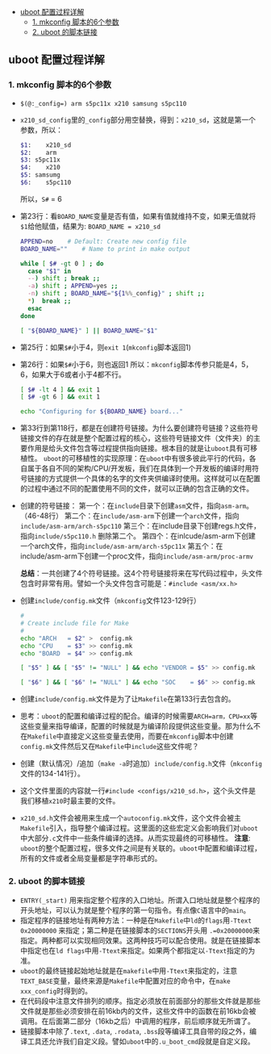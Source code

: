 - [uboot 配置过程详解](#uboot-%e9%85%8d%e7%bd%ae%e8%bf%87%e7%a8%8b%e8%af%a6%e8%a7%a3)
  - [1. mkconfig 脚本的6个参数](#1-mkconfig-%e8%84%9a%e6%9c%ac%e7%9a%846%e4%b8%aa%e5%8f%82%e6%95%b0)
  - [2. uboot 的脚本链接](#2-uboot-%e7%9a%84%e8%84%9a%e6%9c%ac%e9%93%be%e6%8e%a5)

## uboot 配置过程详解
### 1. mkconfig 脚本的6个参数
+ ```shell
  $(@:_config=) arm s5pc11x x210 samsung s5pc110
  ```
+ `x210_sd_config`里的`_config`部分用空替换，得到：`x210_sd`，这就是第一个参数，所以：
    ```sh
    $1:    x210_sd
    $2:    arm
    $3: s5pc11x
    $4:    x210
    $5: samsumg
    $6:    s5pc110
    ```
    所以，`S#` = 6

+ 第23行：看`BOARD_NAME`变量是否有值，如果有值就维持不变，如果无值就将`$1`给他赋值，结果为: `BOARD_NAME = x210_sd`
  ```sh
  APPEND=no    # Default: Create new config file
  BOARD_NAME=""    # Name to print in make output

  while [ $# -gt 0 ] ; do
    case "$1" in
    --) shift ; break ;;
    -a) shift ; APPEND=yes ;;
    -n) shift ; BOARD_NAME="${1%%_config}" ; shift ;;
    *)  break ;;
    esac
  done

  [ "${BOARD_NAME}" ] || BOARD_NAME="$1"
  ```
+ 第25行：如果`$#`小于4，则`exit 1`(`mkconfig`脚本返回1)
+ 第26行：如果`$#`小于6，则也返回1
  所以：`mkconfig`脚本传参只能是4，5，6，如果大于6或者小于4都不行。
  ```sh
  [ $# -lt 4 ] && exit 1
  [ $# -gt 6 ] && exit 1

  echo "Configuring for ${BOARD_NAME} board..."
  ```
+ 第33行到第118行，都是在创建符号链接。为什么要创建符号链接？这些符号链接文件的存在就是整个配置过程的核心，这些符号链接文件（文件夹）的主要作用是给头文件包含等过程提供指向链接。根本目的就是让`uboot`具有可移植性。
    `uboot`的可移植性的实现原理：在`uboot`中有很多彼此平行的代码，各自属于各自不同的架构/CPU/开发板，我们在具体到一个开发板的编译时用符号链接的方式提供一个具体的名字的文件夹供编译时使用。这样就可以在配置的过程中通过不同的配置使用不同的文件，就可以正确的包含正确的文件。

+ 创建的符号链接：
  第一个：在`include`目录下创建`asm`文件，指向`asm-arm`。（46-48行）
  第二个：在`include/asm-arm`下创建一个`arch`文件，指向`include/asm-arm/arch-s5pc110`
 第三个：在include目录下创建regs.h文件，指向`include/s5pc110.h`  删除第二个。
第四个：在inlcude/asm-arm下创建一个arch文件，指向`include/asm-arm/arch-s5pc11x`
第五个：在include/asm-arm下创建一个proc文件，指向`include/asm-arm/proc-armv`

  **总结**：一共创建了4个符号链接。这4个符号链接将来在写代码过程中，头文件包含时非常有用。譬如一个头文件包含可能是：`#include <asm/xx.h>`


+ 创建`include/config.mk`文件（`mkconfig`文件123-129行）
  ```sh
  #
  # Create include file for Make
  #
  echo "ARCH   = $2" >  config.mk
  echo "CPU    = $3" >> config.mk
  echo "BOARD  = $4" >> config.mk

  [ "$5" ] && [ "$5" != "NULL" ] && echo "VENDOR = $5" >> config.mk

  [ "$6" ] && [ "$6" != "NULL" ] && echo "SOC    = $6" >> config.mk
  ```
+ 创建`include/config.mk`文件是为了让`Makefile`在第133行去包含的。
+ 思考：`uboot`的配置和编译过程的配合。编译的时候需要`ARCH=arm，CPU=xx`等这些变量来指导编译，配置的时候就是为编译阶段提供这些变量。那为什么不在`Makefile`中直接定义这些变量去使用，而要在`mkconfig`脚本中创建`config.mk`文件然后又在`Makefile`中`include`这些文件呢？
+ 创建（默认情况）/追加（`make -a`时追加）`include/config.h`文件（`mkconfig`文件的134-141行）。
+ 这个文件里面的内容就一行`#include <configs/x210_sd.h>`，这个头文件是我们移植`x210`时最主要的文件。
+ `x210_sd.h`文件会被用来生成一个`autoconfig.mk`文件，这个文件会被主`Makefile`引入，指导整个编译过程。这里面的这些宏定义会影响我们对`uboot`中大部分`.c`文件中一些条件编译的选择。从而实现最终的可移植性。
  **注意**: `uboot`的整个配置过程，很多文件之间是有关联的。`uboot`中配置和编译过程，所有的文件或者全局变量都是字符串形式的。


### 2. uboot 的脚本链接
+ `ENTRY(_start)` 用来指定整个程序的入口地址。所谓入口地址就是整个程序的开头地址，可以认为就是整个程序的第一句指令。有点像`C`语言中的`main`。
+ 指定程序的链接地址有两种方法：一种是在`Makefile`中`ld`的`flags`用`-Ttext 0x20000000` 来指定；第二种是在链接脚本的`SECTIONS`开头用 `.=0x20000000`来指定。两种都可以实现相同效果。这两种技巧可以配合使用。就是在链接脚本中指定也在`ld flags`中用`-Ttext`来指定。如果两个都指定以`-Ttext`指定的为准。
+ `uboot`的最终链接起始地址就是在`makefile`中用`-Ttext`来指定的，注意`TEXT_BASE`变量，最终来源是`Makefile`中配置对应的命令中，在`make xxx_config`时得到的。
+ 在代码段中注意文件排列的顺序。指定必须放在前面部分的那些文件就是那些文件就是那些必须安排在前16kb内的文件，这些文件中的函数在前16kb会被调用。在后面第二部分（16kb之后）中调用的程序，前后顺序就无所谓了。
+ 链接脚本中除了`.text`, `.data`, `.rodata`, `.bss`段等编译工具自带的段之外，编译工具还允许我们自定义段。譬如`uboot`中的`.u_boot_cmd`段就是自定义段。
